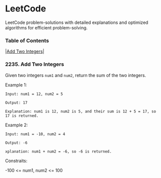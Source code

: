 # LeetCode
LeetCode problem-solutions with detailed explanations and optimized algorithms for efficient problem-solving.


### Table of Contents
|[Add Two Integers](#2235)|



### <a id='2235'>2235. Add Two Integers</a>

Given two integers `num1` and `num2`, return the sum of the two integers.

Example 1:

`Input: num1 = 12, num2 = 5` 

`Output: 17`

`Explanation: num1 is 12, num2 is 5, and their sum is 12 + 5 = 17, so 17 is returned.`

Example 2: 

`Input: num1 = -10, num2 = 4`

`Output: -6`

`xplanation: num1 + num2 = -6, so -6 is returned.`

Constraits:

-100 <= num1, num2 <= 100